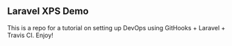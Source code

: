 ## Laravel XPS Demo

This is a repo for a tutorial on setting up DevOps using GitHooks + Laravel + Travis CI. Enjoy!